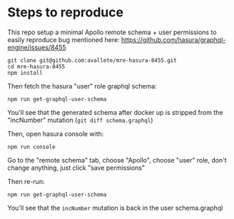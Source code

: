 # Steps to reproduce

This repo setup a minimal Apollo remote schema + user permissions to easily reproduce bug mentioned
here: https://github.com/hasura/graphql-engine/issues/8455


```
git clone git@github.com:avallete/mre-hasura-8455.git
cd mre-hasura-8455
npm install
```

Then fetch the hasura "user" role graphql schema:

```
npm run get-graphql-user-schema
```

You'll see that the generated schema after docker up is stripped from the "incNumber" mutation (`git diff schema.graphql`)

Then, open hasura console with:

```
npm run console
```

Go to the "remote schema" tab, choose "Apollo", choose "user" role, don't change anything, just click "save permissions"

Then re-run:

```
npm run get-graphql-user-schema
```

You'll see that the `incNumber` mutation is back in the user schema.graphql
